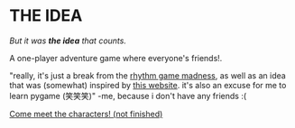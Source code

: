 # THE IDEA

*But it was ***the idea*** that counts.*

A one-player adventure game where everyone's friends!.

"really, it's just a break from the [rhythm game madness](https://twitch.tv/simplesentai), as well as an idea that was (somewhat) inspired by [this website](https://letsmakeagame.net/). it's also an excuse for me to learn pygame (笑笑笑)" -me, because i don't have any friends :(

[Come meet the characters! (not finished)](characters.md)